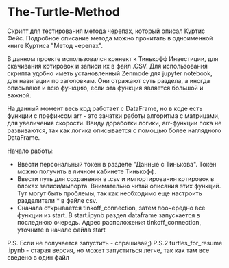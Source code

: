 # The-Turtle-Method
Cкрипт для тестирования метода черепах,  который описал Куртис Фейс.
Подробное описание метода можно прочитать в одноименной книге Куртиса "Метод черепах". 

В данном проекте использовался коннект к Тинькофф Инвестиции, для скачивания котировок и записи их в файл .CSV. 
Для использования скрипта удобно иметь установленный Zenmode для jupyter notebook, для навигации по заголовкам. Они отражают суть раздела, а иногда описывают и всю функцию, если эта функция является большой и важной. 

На данный момент весь код работает с DataFrame, но в коде есть функции с префиксом arr - это  зачатки работы алгоритма с матрицами, для увеличения скорости. 
Ввиду доработки логики, arr-функции пока не развиваются, так как логика описывается с помощью более наглядного DataFrame. 

Начало работы:
- Ввести персональный токен в разделе "Данные с Тинькова". Токен можно получить в личном кабинете Тинькофф.
- Ввести путь для сохранения в .csv и импортирования котировок в блоках записи/импорта. Внимательно читай описания этих функций. Тут могут быть проблемы, так как необходимо еще настроить разделители * в файле csv.
- Сначала открывается tinkoff_connection, затем поочередно все функции из start. В start.ipynb раздел dataframe запускается в последнюю очередь. Адрес расположения tinkoff_connection, уточните в начале файла start

P.S. Если не получается запустить - спрашивай;)
P.S.2 turtles_for_resume .ipynb - старая версия, но может запуститься легче, так как там все сведено в один файл




